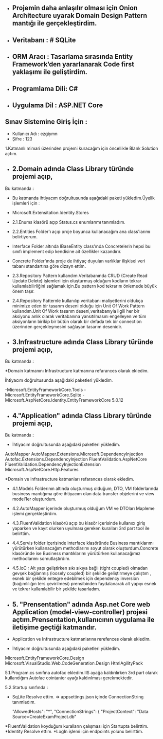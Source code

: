 
* ## Projemin daha anlaşılır olması için Onion Architecture uyarak Domain Design Pattern mantığı ile gerçekleştirdim.
* ## Veritabanı  : # SQLite 
* ## ORM Aracı : Tasarlama sırasında Entity Framework’den yararlanarak Code first yaklaşımı ile geliştirdim.
* ## Programlama Dili: C#
* ## Uygulama Dil : ASP.NET Core




## Sınav Sistemine Giriş İçin : 
  * Kullanıcı Adı : ezgiymn
  * Şifre : 123


1.Katmanlı mimari üzerinden projemi kuracağım için öncellikle Blank Solution açtım.

* ## 2.Domain adında Class Library türünde projemi açıp,
Bu katmanda :

* Bu katmanda ihtiyacım doğrultusunda aşağıdaki paketi yükledim.Üyelik işlemleri için : 

 - Microsoft.Extensitation.Identity.Stores 


* 2.1.Enums klasörü açıp Status.cs enumlarımı tanımladım.
* 2.2.Entities Folder'ı açıp proje boyunca kullanacağım ana class'larımı belirtiyorum.
* Interface Folder altında IBaseEntity class'ında Concretelerin hepsi bu sınıfı implement edip kendisine ait özellikler kazandırır.
* Concrete Folder'ında proje de ihtiyaç duyulan varlıklar ilişkisel veri tabanı standartına göre dizayn ettim.

* 2.3.Repository Pattern kullandım.Veritabanında CRUD (Create Read Update Delete) işlemleri için oluşturmuş olduğum kodların tekrar kullanılabilirliğini sağlamak için.Bu pattern kod tekrarını önlemede büyük önem taşır.
* 2.4.Repository Patternle kullanılıp veritabanı maliyetlerini oldukça minimize eden bir tasarım deseni olduğu için Unit Of Work Pattern kullandım.Unit Of Work tasarım deseni,veritabanıyla ilgili her bir aksiyonu anlık olarak veritabanına yansıtılmasını engelleyen ve tüm aksiyonların birikip bir bütün olarak bir defada tek bir connection üzerinden gerçekleşmesini sağlayan tasarım desenidir.

* ## 3.Infrastructure adında Class Library türünde projemi açıp,
Bu katmanda : 

*Domain katmanını Infrastructure katmanına refarances olarak ekledim.

İhtiyacım doğrultusunda aşağıdaki paketleri yükledim.

-Microsoft.EntityFrameworkCore.Tools 
-Microsoft.EntityFrameworkCore.Sqlite 
-Microsoft.AspNetCore.Identity.EntityFrameworkCore 5.0.12


* ## 4."Application" adında Class Library türünde projemi açıp,
Bu katmanda :

* İhtiyacım doğrultusunda aşağıdaki paketleri yükledim.

AutoMapper
AutoMapper.Extensions.Microsoft.DependencyInjection
Autofac.Extensions.DependencyInjection
FluentValidation.AspNetCore 
FluentValidation.DependencyInjectionExtension
Microsoft.AspNetCore.Http.Features

*Domain ve Infrastructure katmanları refarances olarak ekledim.

* 4.1.Models Folderının altında oluşturmuş olduğum, DTO, VM folderlarında business
mantığıma göre ihtiyacım olan data transfer objelerini ve view model'ler oluşturdum.
* 4.2.AutoMapper içerinde oluşturmuş olduğum VM ve DTOları Mapleme işlemi gerçekleştirdim.
* 4.3.FluentValidation klasörü açıp bu klasör içerisinde kullanıcı giriş yaparken ve kayıt olurken uyulması gereken kuralları 3rd part tool ile belirttim.
* 4.4.Servis folder içerisinde Interface klasöründe Business mantıklarımı yürütürken kullanacağım methodlarımı soyut olarak oluşturdum.Concrete klasöründe ise Business mantıklarımı yürütürken kullanacağımız methodlarımı somutlaştırdım.
* 4.5.IoC : Alt yapı geliştirken sıkı sıkıya bağlı (tight coupled) olmadan  gevşek bağlanmış (loosely coupled) bir şekilde geliştirmeye çalıştım , esnek bir şekilde entegre edebilmek için dependency inversion (bağımlılığın ters çevirilmesi) prensibinden faydalanarak alt yapıyı esnek ve tekrar kullanılabilir bir şekilde tasarladım.

* ## 5. "Prensentation" adında Asp.net Core web Application (model-view-controller) projesi açtım.Prensentation,kullanıcının uygulama ile iletişime geçtiği katmandır. 

* Application ve Infrastructure katmanlarınıı rerefences olarak ekledim.

* İhtiyacım doğrultusunda aşağıdaki paketleri yükledim.

Microsoft.EntityFrameworkCore.Design
Microsoft.VisualStudio.Web.CodeGeneration.Design
HtmlAgilityPack

5.1.Program.cs sınıfına autofac ekledim.IIS ayağa kaldırılırken 3rd part olarak kullandığım Autofac cointanier ayağı kaldırılması gerekmektedir.

5.2.Startup sınıfında :
  * SqLite Resolve ettim.
     => appsettings.json  içinde ConnectionString tanımladım.

     "AllowedHosts": "*",
  "ConnectionStrings": {
    "ProjectContext": "Data Source=CreateExamProject.db"

  *FluentValidation koyduğum kuralların çalışması için Startupta belirttim.
  *Identity Resolve ettim.
  *LogIn işlemi için endpoints yolunu belirttim.



  










